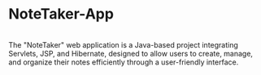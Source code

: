 # NoteTaker-App
<br>
The "NoteTaker" web application is a Java-based project integrating Servlets, JSP, and Hibernate, designed to allow users to create, manage, and organize their notes efficiently through a user-friendly interface.
